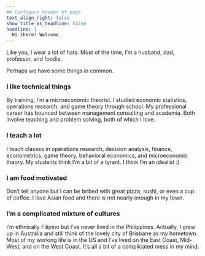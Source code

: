 ```yaml
---
## Configure header of page
text_align_right: false
show_title_as_headline: false
headline: |
  Hi there! Welcome.
---
```


<!-- this is a subheadline -->

Like you, I wear a lot of hats. Most of the time, I’m a husband, dad, professor, and foodie.  

Perhaps we have some things in common.

### I like technical things
By training, I’m a microeconomic theorist. I studied economic statistics, operations research, and game theory through school.  My professional career has bounced between management consulting and academia. Both involve teaching and problem solving, both of which I love. 

### I teach a lot
I teach classes in operations research, decision analysis, finance, econometrics, game theory, behavioral economics, and microeconomic theory. My students think I’m a bit of a tyrant. I think I’m an idealist :)

### I am food motivated
Don’t tell anyone but I can be bribed with great pizza, sushi, or even a cup of coffee. I love Asian food and there is not nearly enough in my town.

### I’m a complicated mixture of cultures
I’m ethnically Filipino but I’ve never lived in the Philippines. Actually, I grew up in Australia and still think of the lovely city of Brisbane as my hometown. Most of my working life is in the US and I’ve lived on the East Coast, Mid-West, and on the West Coast. It’s all a bit of a complicated mess in my mind.
